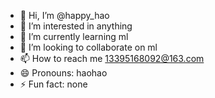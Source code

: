 - 👋 Hi, I’m @happy_hao
- 👀 I’m interested in anything
- 🌱 I’m currently learning ml
- 💞️ I’m looking to collaborate on ml
- 📫 How to reach me 13395168092@163.com
- 😄 Pronouns: haohao
- ⚡ Fun fact: none

<!---
wyh323/wyh323 is a ✨ special ✨ repository because its `README.md` (this file) appears on your GitHub profile.
You can click the Preview link to take a look at your changes.
--->
